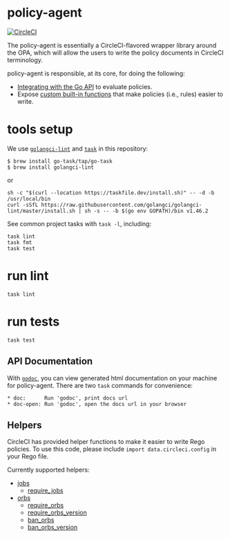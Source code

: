# policy-agent

[![CircleCI](https://circleci.com/gh/CircleCI-Public/circle-policy-agent/tree/main.svg?style=svg&circle-token=2b2f376a5a6ed8e77fa543586116a5879285986c)](https://circleci.com/gh/CircleCI-Public/circle-policy-agent/tree/main)

The policy-agent is essentially a CircleCI-flavored wrapper library around the OPA, which will allow the users to write the policy documents in CircleCI terminology.

policy-agent is responsible, at its core, for doing the following:

- [Integrating with the Go API](https://www.openpolicyagent.org/docs/latest/integration/#integrating-with-the-go-api) to evaluate policies.
- Expose [custom built-in functions](https://www.openpolicyagent.org/docs/latest/extensions/#custom-built-in-functions-in-go) that make policies (i.e., rules) easier to write.

# tools setup

We use [`golangci-lint`](https://github.com/golangci/golangci-lint) and [`task`](https://taskfile.dev/#/) in this repository:

```
$ brew install go-task/tap/go-task
$ brew install golangci-lint
```

or

```
sh -c "$(curl --location https://taskfile.dev/install.sh)" -- -d -b /usr/local/bin
curl -sSfL https://raw.githubusercontent.com/golangci/golangci-lint/master/install.sh | sh -s -- -b $(go env GOPATH)/bin v1.46.2
```

See common project tasks with `task -l`, including:

```
task lint
task fmt
task test
```

# run lint

```
task lint
```

# run tests

```
task test
```

## API Documentation

With [`godoc`](https://pkg.go.dev/golang.org/x/tools/cmd/godoc), you can view generated html
documentation on your machine for policy-agent. There are two `task` commands for convenience:

```
* doc: 		Run 'godoc', print docs url
* doc-open: Run 'godoc', open the docs url in your browser
```

## Helpers

CircleCI has provided helper functions to make it easier to write Rego policies. To use
this code, please include `import data.circleci.config` in your Rego file.

Currently supported helpers:

- [jobs](./internal/helpers/docs/jobs.MD#jobs)
  - [require_jobs](./internal/helpers/docs/jobs.MD#require_jobs)
- [orbs](./internal/helpers/docs/orbs.MD#orbs)
  - [require_orbs](./internal/helpers/docs/orbs.MD#require_orbs)
  - [require_orbs_version](./internal/helpers/docs/orbs.MD#require_orbs_version)
  - [ban_orbs](./internal/helpers/docs/orbs.MD#ban_orbs)
  - [ban_orbs_version](./internal/helpers/docs/orbs.MD#ban_orbs_version)
